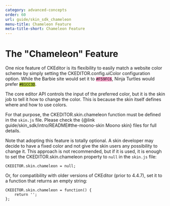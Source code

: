 ```yaml
---
category: advanced-concepts
order: 60
url: guide/skin_sdk_chameleon
menu-title: Chameleon Feature
meta-title-short: Chameleon Feature
---
```

<!--
Copyright (c) 2003-2017, CKSource - Frederico Knabben. All rights reserved.
For licensing, see LICENSE.md.
-->

# The "Chameleon" Feature

One nice feature of CKEditor is its flexibility to easily match a website color scheme by simply setting the CKEDITOR.config.uiColor configuration option. While the Barbie site would set it to
<code style="background:#F59FC6">#F59FC6</code>, Ninja Turtles would prefer <code style="background:#B1CC3D">#B1CC3D</code>.

The core editor API controls the input of the preferred color, but it is the skin job to tell it how to change the color. This is because the skin itself defines where and how to use colors.

For that purpose, the CKEDITOR.skin.chameleon function must be defined in the `skin.js` file. Please check the {@link guide/skin_sdk/intro/README#the-moono-skin Moono skin} files for full details.

Note that adopting this feature is totally optional. A skin developer may decide to have a fixed color and not give the skin users any possibility to change it. This approach is not recommended, but if it is used, it is enough to set the CKEDITOR.skin.chameleon property to `null` in the `skin.js` file:

	CKEDITOR.skin.chameleon = null;

Or, for compatibility with older versions of CKEditor (prior to 4.4.7), set it to a function that returns an empty string:

	CKEDITOR.skin.chameleon = function() {
		return '';
	};
